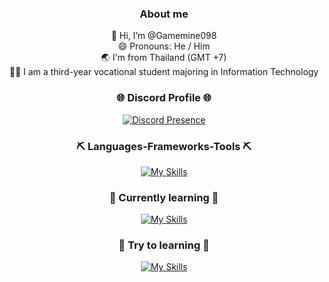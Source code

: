 <div align="center">

### About me
👋 Hi, I’m @Gamemine098
<br/>
😄 Pronouns: He / Him
<br/>
🌏 I'm from Thailand (GMT +7)
<br/>
🧑‍🎓 I am a third-year vocational student majoring in Information Technology

### 🌐 Discord Profile 🌐
[![Discord Presence](https://lanyard.cnrad.dev/api/594483633662984192?bg=1a1b26&borderRadius=10px&hideDiscrim=true&showDisplayName=true&hideActivity=whenNotUsed)](https://discord.com/users/594483633662984192)

### ⛏️ Languages-Frameworks-Tools ⛏️
[![My Skills](https://skillicons.dev/icons?i=html,css,tailwindcss,bootstrap,mysql)](https://skillicons.dev)

### 🧭 Currently learning 🧭
[![My Skills](https://skillicons.dev/icons?i=js,php,laravel,py,pr,ps,ae,an)](https://skillicons.dev)

### 🤯 Try to learning 🤯
[![My Skills](https://skillicons.dev/icons?i=java,kotlin,lua)](https://skillicons.dev)

</div>
